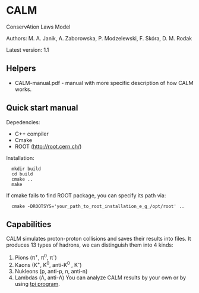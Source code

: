 # CALM
ConservAtion Laws Model

Authors: M. A. Janik, A. Zaborowska, P. Modzelewski, F. Skóra, D. M. Rodak

Latest version: 1.1

Helpers
------------------------------
   * CALM-manual.pdf - manual with more specific description of how CALM works.

Quick start manual
------------------------------
Depedencies:

   * C++ compiler
   * Cmake
   * ROOT (http://root.cern.ch/)

Installation:

      mkdir build
      cd build
      cmake ..
      make
   
   
   If cmake fails to find ROOT package, you can specify its path via:
   
      cmake -DROOTSYS='your_path_to_root_installation_e_g_/opt/root' ..
      
Capabilities
------------------------------
CALM simulates proton-proton collisions and saves their results into files. It produces 13 types of hadrons, we can distinguish them into 4 kinds:
   1. Pions (π<sup>+</sup>, π<sup>0</sup>, π<sup>-</sup>)
   2. Kaons (K<sup>+</sup>, K<sup>0</sup>, anti-K<sup>0</sup> , K<sup>-</sup>)
   3. Nukleons (p, anti-p, n, anti-n)
   4. Lambdas (Λ, anti-Λ)
You can analyze CALM results by your own or by using [tpi program](https://github.com/majanik/tpi_CALM).
